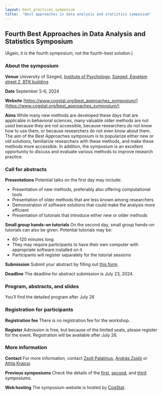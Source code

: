 ```yaml
---
layout: best_practices_symposium
title:  "Best approaches in data analysis and statistics symposium"
---
```


## Fourth Best Approaches in Data Analysis and Statistics Symposium

(Again, it is the fourth symposium, not the fourth-best solution.)

### About the symposium

__Venue__ University of Szeged, [Institute of Psychology](https://www.pszich.u-szeged.hu/), [Szeged, Egyetem street 2, BTK building](https://osm.org/go/0KlyHIXRG?m=).

__Date__ September 5-6, 2024

__Website__ [https://www.cogstat.org/best_approaches_symposium/](https://www.cogstat.org/best_approaches_symposium/)

__Aims__ While many new methods are developed these days that are applicable in behavioral sciences, many valuable older methods are not used because they are not accessible, because researchers do not know how to use them, or because researchers do not even know about them. The aim of the Best Approaches symposium is to popularize either new or old solutions, familiarize researchers with these methods, and make these methods more accessible. In addition, the symposium is an excellent opportunity to discuss and evaluate various methods to improve research practice.

### Call for abstracts

__Presentations__ Potential talks on the first day may include:
* Presentation of new methods, preferably also offering computational tools
* Presentation of older methods that are less known among researchers
* Demonstration of software solutions that could make the analysis more efficient
* Presentation of tutorials that introduce either new or older methods

__Small group hands-on tutorials__ On the second day, small group hands-on tutorials can also be given. Potential tutorials may be:
* 60-120 minutes long
* They may require participants to have their own computer with appropriate software installed on it
* Participants will register separately for the tutorial sessions

__Submission__ Submit your abstract by filling out [this form](https://forms.gle/54wKzPvpqG2JfoWe8).

__Deadline__ The deadline for abstract submission is July 23, 2024.

### Program, abstracts, and slides

You’ll find the detailed program after July 26

### Registration for participants

__Registration fee__ There is no registration fee for the workshop.

__Register__ Admission is free, but because of the limited seats, please register for the event. Registration will be available after July 26. <!---https://forms.gle/c7T1GjyC14fviQUQ7--->

### More information

__Contact__ For more information, contact [Zsolt Palatinus](mailto:zsolt.palatinus@gmail.com), [András Zsidó](mailto:zsido.andras@pte.hu) or [Attila Krajcsi](mailto:krajcsi@gmail.com).

__Previous symposiums__ Check the details of the [first](2017/index.html), [second](2019/index.html), and [third](2023/index.html) symposiums.

__Web hosting__ The symposium website is hosted by [CogStat](https://www.cogstat.org).


<div class='four spacing'></div>

